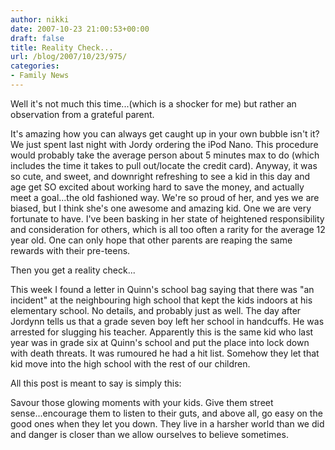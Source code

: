 ```yaml
---
author: nikki
date: 2007-10-23 21:00:53+00:00
draft: false
title: Reality Check...
url: /blog/2007/10/23/975/
categories:
- Family News
---
```


Well it's not much this time...(which is a shocker for me) but rather an observation from a grateful parent.

It's amazing how you can always get caught up in your own bubble isn't it?  We just spent last night with Jordy ordering the iPod Nano.  This procedure would probably take the average person about 5 minutes max to do (which includes the time it takes to pull out/locate the credit card).  Anyway, it was so cute, and sweet, and downright refreshing to see a kid in this day and age get SO excited about working hard to save the money, and actually meet a goal...the old fashioned way.   We're so proud of her, and  yes we are biased, but I think she's one awesome and amazing kid.  One we are very fortunate to have.  I've been basking in her state of heightened responsibility and consideration for others, which is all too often a rarity for the average 12 year old.  One can only hope that other parents are reaping the same rewards with their pre-teens.

Then you get a reality check...

This week I found a letter  in Quinn's school bag saying that there was "an incident" at the neighbouring high school that kept the kids indoors at his elementary school.  No details, and probably just as well.  The day after Jordynn tells us that a grade seven boy left her school in handcuffs.  He was arrested for slugging his teacher.  Apparently this is the same kid who last year was in grade six at Quinn's school and put the place into lock down with death threats.  It was rumoured he had a hit list.  Somehow they let that kid move into the high school with the rest of our children.

All this post is meant to say is simply this:

Savour those glowing moments with your kids.  Give them street sense...encourage them to listen to their guts, and above all, go easy on the good ones when they let you down.  They live in a harsher world than we did and danger is closer than we allow ourselves to believe sometimes.

